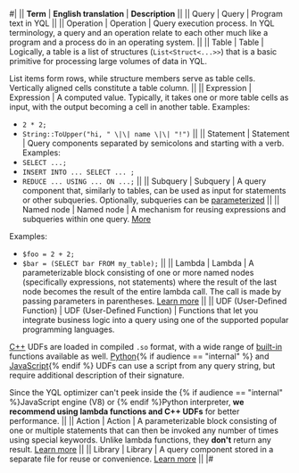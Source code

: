 #|
|| **Term** | **English translation**  | **Description** ||
|| Query | Query | Program text in YQL ||
|| Operation | Operation | Query execution process. In YQL terminology, a query and an operation relate to each other much like a program and a process do in an operating system. ||
|| Table | Table | Logically, a table is a list of structures (`List<Struct<...>>`) that is a basic primitive for processing large volumes of data in YQL.

List items form rows, while structure members serve as table cells. Vertically aligned cells constitute a table column. ||
|| Expression | Expression | A computed value. Typically, it takes one or more table cells as input, with the output becoming a cell in another table. Examples:
- `2 * 2;`
- `String::ToUpper("hi, " \|\| name \|\| "!")`
||
|| Statement | Statement | Query components separated by semicolons and starting with a verb. Examples:
- `SELECT ...;`
- `INSERT INTO ... SELECT ... ;`
- `REDUCE ... USING ... ON ...;`
||
|| Subquery | Subquery | A query component that, similarly to tables, can be used as input for statements or other subqueries. Optionally, subqueries can be [parameterized](../syntax/subquery.md) ||
|| Named node | Named node | A mechanism for reusing expressions and subqueries within one query. [More](../syntax/expressions.md#named-nodes)

Examples:
- `$foo = 2 + 2;`
- `$bar = (SELECT bar FROM my_table);` ||
|| Lambda | Lambda | A parameterizable block consisting of one or more named nodes (specifically expressions, not statements) where the result of the last node becomes the result of the entire lambda call. The call is made by passing parameters in parentheses. [Learn more](../syntax/expressions.md#lambda) ||
|| UDF (User-Defined Function) | UDF (User-Defined Function)  | Functions that let you integrate business logic into a query using one of the supported popular programming languages.

[C++](../udf/cpp.md) UDFs are loaded in compiled `.so` format, with a wide range of [built-in](../udf/list/pcre.md) functions available as well. [Python](../udf/python.md){% if audience == "internal" %} and [JavaScript](../udf/javascript.md){% endif %} UDFs can use a script from any query string, but require additional description of their signature.

Since the YQL optimizer can't peek inside the {% if audience == "internal" %}JavaScript engine (V8) or {% endif %}Python interpreter, **we recommend using lambda functions and C++ UDFs** for better performance. ||
|| Action | Action | A parameterizable block consisting of one or multiple statements that can then be invoked any number of times using special keywords. Unlike lambda functions, they **don't** return any result. [Learn more](../syntax/action.md) ||
|| Library | Library | A query component stored in a separate file for reuse or convenience. [Learn more](../syntax/export_import.md) ||
|#

